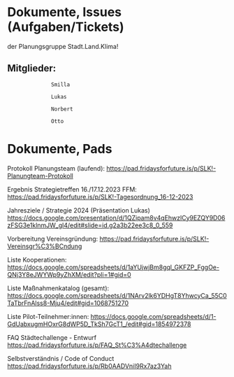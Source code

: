 # Dokumente, Issues (Aufgaben/Tickets)
der Planungsgruppe Stadt.Land.Klima!

## Mitglieder: 

                  Smilla
                  
                  Lukas
                  
                  Norbert
                  
                  Otto

# Dokumente, Pads

Protokoll Planungsteam (laufend): 
https://pad.fridaysforfuture.is/p/SLK!-Planungteam-Protokoll

Ergebnis Strategietreffen 16./17.12.2023 FFM:
https://pad.fridaysforfuture.is/p/SLK!-Tagesordnung_16-12-2023

Jahresziele / Strategie 2024 (Präsentation Lukas)
https://docs.google.com/presentation/d/1QZipam8v4qEhwzlCy9EZQY9D06zFSG3e1klnmJW_gl4/edit#slide=id.g2a3b22ee3c8_0_559

Vorbereitung Vereinsgründung:
https://pad.fridaysforfuture.is/p/SLK!-Vereinsgr%C3%BCndung

Liste Kooperationen:
https://docs.google.com/spreadsheets/d/1aYUjwjBm8gql_GKFZP_FggOe-QNj3Y8eJWYWp9yZhXM/edit?pli=1#gid=0

Liste Maßnahmenkatalog (gesamt):
https://docs.google.com/spreadsheets/d/1NArv2lk6YDHgT8YhwcyCa_55C0TaTbrFnAlss8-Mju4/edit#gid=1068751270

Liste Pilot-Teilnehmer:innen:
https://docs.google.com/spreadsheets/d/1-GdUabxugmHOxrG8dWP5D_TkSh7GcT1_/edit#gid=1854972378

FAQ Städtechallenge - Entwurf
https://pad.fridaysforfuture.is/p/FAQ_St%C3%A4dtechallenge

Selbstverständnis / Code of Conduct
https://pad.fridaysforfuture.is/p/Rb0AADVniI9Rx7az3Yah
